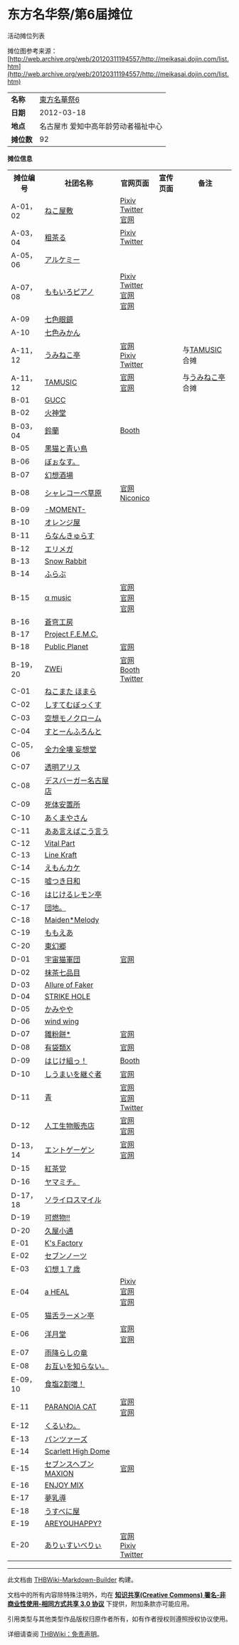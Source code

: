 # 东方名华祭/第6届摊位

<!-- source html: G:\repos\THBWiki-Markdown-Builder\THBWikiMarkdown\Temp\main\0\0b\ns0%3A%E4%B8%9C%E6%96%B9%E5%90%8D%E5%8D%8E%E7%A5%AD%2F%E7%AC%AC6%E5%B1%8A%E6%91%8A%E4%BD%8D.html -->

活动摊位列表

  
摊位图参考来源：[http://web.archive.org/web/20120311194557/http://meikasai.dojin.com/list.htm](http://web.archive.org/web/20120311194557/http://meikasai.dojin.com/list.htm)
  
  
  

  


<table>

<tbody><tr>
<td><b>名称</b></td>
<td><a href="/%E4%B8%9C%E6%96%B9%E5%90%8D%E5%8D%8E%E7%A5%AD#6" title="东方名华祭">東方名華祭6</a>
</td></tr>
<tr>
<td><b>日期</b></td>
<td>2012-03-18
</td></tr>
<tr>
<td><b>地点</b></td>
<td>名古屋市 爱知中高年龄劳动者福祉中心
</td></tr>
<tr>
<td><b>摊位数</b></td>
<td>92
</td></tr></tbody></table>


 **摊位信息**   

<table><tbody><tr><th>摊位编号</th><th>社团名称</th><th>官网页面</th><th>宣传页面</th><th>备注</th></tr><tr><td id="ねこ屋敷">A-01，02</td><td><a href="./ねこ屋敷.md" title="ねこ屋敷">ねこ屋敷</a></td><td><a rel="nofollow" class="external text" href="https://www.pixiv.net/users/1344644">Pixiv</a><br><a rel="nofollow" class="external text" href="https://twitter.com/_neko_yashiki_">Twitter</a><br><a rel="nofollow" class="external text" href="http://3syokudango.web.fc2.com/index2.html">官网</a></td><td></td><td></td></tr>
<tr><td id="粗茶る">A-03，04</td><td><a href="./粗茶る.md" title="粗茶る">粗茶る</a></td><td><a rel="nofollow" class="external text" href="https://www.pixiv.net/users/10210">Pixiv</a><br><a rel="nofollow" class="external text" href="https://twitter.com/socha1980">Twitter</a></td><td></td><td></td></tr>
<tr><td id="アルケミー">A-05，06</td><td><a href="/index.php?title=%E3%82%A2%E3%83%AB%E3%82%B1%E3%83%9F%E3%83%BC&amp;action=edit&amp;redlink=1" class="new" title="アルケミー（页面不存在）">アルケミー</a></td><td></td><td></td><td></td></tr>
<tr><td id="ももいろピアノ">A-07，08</td><td><a href="./ももいろピアノ.md" title="ももいろピアノ">ももいろピアノ</a></td><td><a rel="nofollow" class="external text" href="https://www.pixiv.net/users/1698952">Pixiv</a><br><a rel="nofollow" class="external text" href="https://twitter.com/ichigocr">Twitter</a><br><a rel="nofollow" class="external text" href="https://lit.link/en/ichigocr">官网</a><br><a rel="nofollow" class="external text" href="http://chibisima2010.blog129.fc2.com/">官网</a></td><td></td><td></td></tr>
<tr><td id="七色眼鏡">A-09</td><td><a href="/index.php?title=%E4%B8%83%E8%89%B2%E7%9C%BC%E9%8F%A1&amp;action=edit&amp;redlink=1" class="new" title="七色眼鏡（页面不存在）">七色眼鏡</a></td><td></td><td></td><td></td></tr>
<tr><td id="七色みかん">A-10</td><td><a href="/index.php?title=%E4%B8%83%E8%89%B2%E3%81%BF%E3%81%8B%E3%82%93&amp;action=edit&amp;redlink=1" class="new" title="七色みかん（页面不存在）">七色みかん</a></td><td></td><td></td><td></td></tr>
<tr><td id="うみねこ亭">A-11，12</td><td><a href="./うみねこ亭.md" title="うみねこ亭">うみねこ亭</a></td><td><a rel="nofollow" class="external text" href="http://uminekotewi.x0.com/">官网</a><br><a rel="nofollow" class="external text" href="https://www.pixiv.net/member.php?id=473964">Pixiv</a><br><a rel="nofollow" class="external text" href="https://twitter.com/oseruko2006">Twitter</a></td><td></td><td>与<a href="./TAMUSIC.md" title="TAMUSIC">TAMUSIC</a>合摊</td></tr>
<tr><td id="TAMUSIC">A-11，12</td><td><a href="./TAMUSIC.md" title="TAMUSIC">TAMUSIC</a></td><td><a rel="nofollow" class="external text" href="http://tamusic.jp/">官网</a><br><a rel="nofollow" class="external text" href="http://tam3.name">官网</a></td><td></td><td>与<a href="./うみねこ亭.md" title="うみねこ亭">うみねこ亭</a>合摊</td></tr>
<tr><td id="GUCC">B-01</td><td><a href="/index.php?title=GUCC&amp;action=edit&amp;redlink=1" class="new" title="GUCC（页面不存在）">GUCC</a></td><td></td><td></td><td></td></tr>
<tr><td id="火神堂">B-02</td><td><a href="/index.php?title=%E7%81%AB%E7%A5%9E%E5%A0%82&amp;action=edit&amp;redlink=1" class="new" title="火神堂（页面不存在）">火神堂</a></td><td></td><td></td><td></td></tr>
<tr><td id="鈴蘭">B-03，04</td><td><a href="./鈴蘭.md" title="鈴蘭">鈴蘭</a></td><td><a rel="nofollow" class="external text" href="https://suzuran.booth.pm/">Booth</a></td><td></td><td></td></tr>
<tr><td id="黒猫と青い鳥">B-05</td><td><a href="/index.php?title=%E9%BB%92%E7%8C%AB%E3%81%A8%E9%9D%92%E3%81%84%E9%B3%A5&amp;action=edit&amp;redlink=1" class="new" title="黒猫と青い鳥（页面不存在）">黒猫と青い鳥</a></td><td></td><td></td><td></td></tr>
<tr><td id="ぼぉなす。">B-06</td><td><a href="/index.php?title=%E3%81%BC%E3%81%89%E3%81%AA%E3%81%99%E3%80%82&amp;action=edit&amp;redlink=1" class="new" title="ぼぉなす。（页面不存在）">ぼぉなす。</a></td><td></td><td></td><td></td></tr>
<tr><td id="幻想酒場">B-07</td><td><a href="/index.php?title=%E5%B9%BB%E6%83%B3%E9%85%92%E5%A0%B4&amp;action=edit&amp;redlink=1" class="new" title="幻想酒場（页面不存在）">幻想酒場</a></td><td></td><td></td><td></td></tr>
<tr><td id="シャレコーベ草原">B-08</td><td><a href="./シャレコーベ草原.md" title="シャレコーベ草原">シャレコーベ草原</a></td><td><a rel="nofollow" class="external text" href="http://blogs.yahoo.co.jp/bassclarinet12/">官网</a><br><a rel="nofollow" class="external text" href="http://sp.nicovideo.jp/user/10506645">Niconico</a></td><td></td><td></td></tr>
<tr><td id="-MOMENT-">B-09</td><td><a href="/index.php?title=-MOMENT-&amp;action=edit&amp;redlink=1" class="new" title="-MOMENT-（页面不存在）">-MOMENT-</a></td><td></td><td></td><td></td></tr>
<tr><td id="オレンジ屋">B-10</td><td><a href="/index.php?title=%E3%82%AA%E3%83%AC%E3%83%B3%E3%82%B8%E5%B1%8B&amp;action=edit&amp;redlink=1" class="new" title="オレンジ屋（页面不存在）">オレンジ屋</a></td><td></td><td></td><td></td></tr>
<tr><td id="らなんきゅらす">B-11</td><td><a href="/index.php?title=%E3%82%89%E3%81%AA%E3%82%93%E3%81%8D%E3%82%85%E3%82%89%E3%81%99&amp;action=edit&amp;redlink=1" class="new" title="らなんきゅらす（页面不存在）">らなんきゅらす</a></td><td></td><td></td><td></td></tr>
<tr><td id="エリメガ">B-12</td><td><a href="/index.php?title=%E3%82%A8%E3%83%AA%E3%83%A1%E3%82%AC&amp;action=edit&amp;redlink=1" class="new" title="エリメガ（页面不存在）">エリメガ</a></td><td></td><td></td><td></td></tr>
<tr><td id="Snow_Rabbit">B-13</td><td><a href="/index.php?title=Snow_Rabbit&amp;action=edit&amp;redlink=1" class="new" title="Snow Rabbit（页面不存在）">Snow Rabbit</a></td><td></td><td></td><td></td></tr>
<tr><td id="ふらぶ">B-14</td><td><a href="/index.php?title=%E3%81%B5%E3%82%89%E3%81%B6&amp;action=edit&amp;redlink=1" class="new" title="ふらぶ（页面不存在）">ふらぶ</a></td><td></td><td></td><td></td></tr>
<tr><td id="α_music">B-15</td><td><a href="./α_music.md" title="α music">α music</a></td><td><a rel="nofollow" class="external text" href="http://alpha-music.sub.jp/">官网</a><br><a rel="nofollow" class="external text" href="http://www3.fctv.ne.jp/~ta-tu-4/">官网</a><br><a rel="nofollow" class="external text" href="http://www19.atpages.jp/tatu4/">官网</a></td><td></td><td></td></tr>
<tr><td id="蒼穹工房">B-16</td><td><a href="/index.php?title=%E8%92%BC%E7%A9%B9%E5%B7%A5%E6%88%BF&amp;action=edit&amp;redlink=1" class="new" title="蒼穹工房（页面不存在）">蒼穹工房</a></td><td></td><td></td><td></td></tr>
<tr><td id="Project_F.E.M.C.">B-17</td><td><a href="/index.php?title=Project_F.E.M.C.&amp;action=edit&amp;redlink=1" class="new" title="Project F.E.M.C.（页面不存在）">Project F.E.M.C.</a></td><td></td><td></td><td></td></tr>
<tr><td id="Public_Planet">B-18</td><td><a href="./Public_Planet.md" title="Public Planet">Public Planet</a></td><td><a rel="nofollow" class="external text" href="http://publicplanet.blog.shinobi.jp/">官网</a></td><td></td><td></td></tr>
<tr><td id="ZWEi">B-19，20</td><td><a href="./ZWEi.md" title="ZWEi">ZWEi</a></td><td><a rel="nofollow" class="external text" href="http://www.team-zwei.com">官网</a><br><a rel="nofollow" class="external text" href="https://zwei.booth.pm/">Booth</a><br><a rel="nofollow" class="external text" href="https://twitter.com/zweinovel">Twitter</a></td><td></td><td></td></tr>
<tr><td id="ねこまた_ほまら">C-01</td><td><a href="/index.php?title=%E3%81%AD%E3%81%93%E3%81%BE%E3%81%9F_%E3%81%BB%E3%81%BE%E3%82%89&amp;action=edit&amp;redlink=1" class="new" title="ねこまた ほまら（页面不存在）">ねこまた ほまら</a></td><td></td><td></td><td></td></tr>
<tr><td id="しすてむぼっくす">C-02</td><td><a href="/index.php?title=%E3%81%97%E3%81%99%E3%81%A6%E3%82%80%E3%81%BC%E3%81%A3%E3%81%8F%E3%81%99&amp;action=edit&amp;redlink=1" class="new" title="しすてむぼっくす（页面不存在）">しすてむぼっくす</a></td><td></td><td></td><td></td></tr>
<tr><td id="空想モノクローム">C-03</td><td><a href="/index.php?title=%E7%A9%BA%E6%83%B3%E3%83%A2%E3%83%8E%E3%82%AF%E3%83%AD%E3%83%BC%E3%83%A0&amp;action=edit&amp;redlink=1" class="new" title="空想モノクローム（页面不存在）">空想モノクローム</a></td><td></td><td></td><td></td></tr>
<tr><td id="すとーんふろんと">C-04</td><td><a href="/index.php?title=%E3%81%99%E3%81%A8%E3%83%BC%E3%82%93%E3%81%B5%E3%82%8D%E3%82%93%E3%81%A8&amp;action=edit&amp;redlink=1" class="new" title="すとーんふろんと（页面不存在）">すとーんふろんと</a></td><td></td><td></td><td></td></tr>
<tr><td id="全力全壊_妄想堂">C-05，06</td><td><a href="/index.php?title=%E5%85%A8%E5%8A%9B%E5%85%A8%E5%A3%8A_%E5%A6%84%E6%83%B3%E5%A0%82&amp;action=edit&amp;redlink=1" class="new" title="全力全壊 妄想堂（页面不存在）">全力全壊 妄想堂</a></td><td></td><td></td><td></td></tr>
<tr><td id="透明アリス">C-07</td><td><a href="/index.php?title=%E9%80%8F%E6%98%8E%E3%82%A2%E3%83%AA%E3%82%B9&amp;action=edit&amp;redlink=1" class="new" title="透明アリス（页面不存在）">透明アリス</a></td><td></td><td></td><td></td></tr>
<tr><td id="デスバーガー名古屋店">C-08</td><td><a href="/index.php?title=%E3%83%87%E3%82%B9%E3%83%90%E3%83%BC%E3%82%AC%E3%83%BC%E5%90%8D%E5%8F%A4%E5%B1%8B%E5%BA%97&amp;action=edit&amp;redlink=1" class="new" title="デスバーガー名古屋店（页面不存在）">デスバーガー名古屋店</a></td><td></td><td></td><td></td></tr>
<tr><td id="死体安置所">C-09</td><td><a href="/index.php?title=%E6%AD%BB%E4%BD%93%E5%AE%89%E7%BD%AE%E6%89%80&amp;action=edit&amp;redlink=1" class="new" title="死体安置所（页面不存在）">死体安置所</a></td><td></td><td></td><td></td></tr>
<tr><td id="あくまやさん">C-10</td><td><a href="/index.php?title=%E3%81%82%E3%81%8F%E3%81%BE%E3%82%84%E3%81%95%E3%82%93&amp;action=edit&amp;redlink=1" class="new" title="あくまやさん（页面不存在）">あくまやさん</a></td><td></td><td></td><td></td></tr>
<tr><td id="ああ言えばこう言う">C-11</td><td><a href="/index.php?title=%E3%81%82%E3%81%82%E8%A8%80%E3%81%88%E3%81%B0%E3%81%93%E3%81%86%E8%A8%80%E3%81%86&amp;action=edit&amp;redlink=1" class="new" title="ああ言えばこう言う（页面不存在）">ああ言えばこう言う</a></td><td></td><td></td><td></td></tr>
<tr><td id="Vital_Part">C-12</td><td><a href="/index.php?title=Vital_Part&amp;action=edit&amp;redlink=1" class="new" title="Vital Part（页面不存在）">Vital Part</a></td><td></td><td></td><td></td></tr>
<tr><td id="Line_Kraft">C-13</td><td><a href="/index.php?title=Line_Kraft&amp;action=edit&amp;redlink=1" class="new" title="Line Kraft（页面不存在）">Line Kraft</a></td><td></td><td></td><td></td></tr>
<tr><td id="えもんカケ">C-14</td><td><a href="/index.php?title=%E3%81%88%E3%82%82%E3%82%93%E3%82%AB%E3%82%B1&amp;action=edit&amp;redlink=1" class="new" title="えもんカケ（页面不存在）">えもんカケ</a></td><td></td><td></td><td></td></tr>
<tr><td id="嘘つき日和">C-15</td><td><a href="/index.php?title=%E5%98%98%E3%81%A4%E3%81%8D%E6%97%A5%E5%92%8C&amp;action=edit&amp;redlink=1" class="new" title="嘘つき日和（页面不存在）">嘘つき日和</a></td><td></td><td></td><td></td></tr>
<tr><td id="はじけるレモン亭">C-16</td><td><a href="/index.php?title=%E3%81%AF%E3%81%98%E3%81%91%E3%82%8B%E3%83%AC%E3%83%A2%E3%83%B3%E4%BA%AD&amp;action=edit&amp;redlink=1" class="new" title="はじけるレモン亭（页面不存在）">はじけるレモン亭</a></td><td></td><td></td><td></td></tr>
<tr><td id="団地。">C-17</td><td><a href="/index.php?title=%E5%9B%A3%E5%9C%B0%E3%80%82&amp;action=edit&amp;redlink=1" class="new" title="団地。（页面不存在）">団地。</a></td><td></td><td></td><td></td></tr>
<tr><td id="Maiden*Melody">C-18</td><td><a href="/index.php?title=Maiden*Melody&amp;action=edit&amp;redlink=1" class="new" title="Maiden*Melody（页面不存在）">Maiden*Melody</a></td><td></td><td></td><td></td></tr>
<tr><td id="ももえあ">C-19</td><td><a href="/index.php?title=%E3%82%82%E3%82%82%E3%81%88%E3%81%82&amp;action=edit&amp;redlink=1" class="new" title="ももえあ（页面不存在）">ももえあ</a></td><td></td><td></td><td></td></tr>
<tr><td id="東幻郷">C-20</td><td><a href="/index.php?title=%E6%9D%B1%E5%B9%BB%E9%83%B7&amp;action=edit&amp;redlink=1" class="new" title="東幻郷（页面不存在）">東幻郷</a></td><td></td><td></td><td></td></tr>
<tr><td id="宇宙猫軍団">D-01</td><td><a href="./宇宙猫軍団.md" title="宇宙猫軍団">宇宙猫軍団</a></td><td><a rel="nofollow" class="external text" href="http://nekogun.sakura.ne.jp/">官网</a></td><td></td><td></td></tr>
<tr><td id="抹茶七品目">D-02</td><td><a href="/index.php?title=%E6%8A%B9%E8%8C%B6%E4%B8%83%E5%93%81%E7%9B%AE&amp;action=edit&amp;redlink=1" class="new" title="抹茶七品目（页面不存在）">抹茶七品目</a></td><td></td><td></td><td></td></tr>
<tr><td id="Allure_of_Faker">D-03</td><td><a href="/index.php?title=Allure_of_Faker&amp;action=edit&amp;redlink=1" class="new" title="Allure of Faker（页面不存在）">Allure of Faker</a></td><td></td><td></td><td></td></tr>
<tr><td id="STRIKE_HOLE">D-04</td><td><a href="/index.php?title=STRIKE_HOLE&amp;action=edit&amp;redlink=1" class="new" title="STRIKE HOLE（页面不存在）">STRIKE HOLE</a></td><td></td><td></td><td></td></tr>
<tr><td id="かみやや">D-05</td><td><a href="/index.php?title=%E3%81%8B%E3%81%BF%E3%82%84%E3%82%84&amp;action=edit&amp;redlink=1" class="new" title="かみやや（页面不存在）">かみやや</a></td><td></td><td></td><td></td></tr>
<tr><td id="wind_wing">D-06</td><td><a href="/index.php?title=wind_wing&amp;action=edit&amp;redlink=1" class="new" title="wind wing（页面不存在）">wind wing</a></td><td></td><td></td><td></td></tr>
<tr><td id="雛粉餅*">D-07</td><td><a href="/%E9%9B%9B%E7%B2%89%E9%A4%85*" class="mw-redirect" title="雛粉餅*">雛粉餅*</a></td><td><a rel="nofollow" class="external text" href="http://hinacomochi.web.fc2.com/main.html">官网</a></td><td></td><td></td></tr>
<tr><td id="有袋類X">D-08</td><td><a href="./有袋類X.md" title="有袋類X">有袋類X</a></td><td><a rel="nofollow" class="external text" href="http://yutairui.sakura.ne.jp/">官网</a></td><td></td><td></td></tr>
<tr><td id="はじけ組っ！">D-09</td><td><a href="/%E3%81%AF%E3%81%98%E3%81%91%E7%B5%84%E3%81%A3%EF%BC%81" class="mw-redirect" title="はじけ組っ！">はじけ組っ！</a></td><td><a rel="nofollow" class="external text" href="https://hazikegumi.booth.pm/">Booth</a></td><td></td><td></td></tr>
<tr><td id="しうまいを継ぐ者">D-10</td><td><a href="./しうまいを継ぐ者.md" title="しうまいを継ぐ者">しうまいを継ぐ者</a></td><td><a rel="nofollow" class="external text" href="http://siumai777.blog15.fc2.com/">官网</a></td><td></td><td></td></tr>
<tr><td id="青">D-11</td><td><a href="./青.md" title="青">青</a></td><td><a rel="nofollow" class="external text" href="http://sangensei.blog.shinobi.jp/">官网</a><br><a rel="nofollow" class="external text" href="http://sangensei.okoshi-yasu.com/">官网</a><br><a rel="nofollow" class="external text" href="https://twitter.com/YfJohanne">Twitter</a></td><td></td><td></td></tr>
<tr><td id="人工生物販売店">D-12</td><td><a href="./人工生物販売店.md" title="人工生物販売店">人工生物販売店</a></td><td><a rel="nofollow" class="external text" href="http://jinkoseibutu.blog58.fc2.com/">官网</a><br><a rel="nofollow" class="external text" href="http://jinkoseibutu.web.fc2.com./index.html">官网</a></td><td></td><td></td></tr>
<tr><td id="エントゲーゲン">D-13，14</td><td><a href="./エントゲーゲン.md" title="エントゲーゲン">エントゲーゲン</a></td><td><a rel="nofollow" class="external text" href="https://sites.google.com/view/entgegen/">官网</a><br><a rel="nofollow" class="external text" href="http://www.geocities.jp/crescentrune/">官网</a></td><td></td><td></td></tr>
<tr><td id="紅茶党">D-15</td><td><a href="/index.php?title=%E7%B4%85%E8%8C%B6%E5%85%9A&amp;action=edit&amp;redlink=1" class="new" title="紅茶党（页面不存在）">紅茶党</a></td><td></td><td></td><td></td></tr>
<tr><td id="ヤマミチ。">D-16</td><td><a href="/index.php?title=%E3%83%A4%E3%83%9E%E3%83%9F%E3%83%81%E3%80%82&amp;action=edit&amp;redlink=1" class="new" title="ヤマミチ。（页面不存在）">ヤマミチ。</a></td><td></td><td></td><td></td></tr>
<tr><td id="ソライロスマイル">D-17，18</td><td><a href="/index.php?title=%E3%82%BD%E3%83%A9%E3%82%A4%E3%83%AD%E3%82%B9%E3%83%9E%E3%82%A4%E3%83%AB&amp;action=edit&amp;redlink=1" class="new" title="ソライロスマイル（页面不存在）">ソライロスマイル</a></td><td></td><td></td><td></td></tr>
<tr><td id="可燃物!!">D-19</td><td><a href="/index.php?title=%E5%8F%AF%E7%87%83%E7%89%A9!!&amp;action=edit&amp;redlink=1" class="new" title="可燃物!!（页面不存在）">可燃物!!</a></td><td></td><td></td><td></td></tr>
<tr><td id="久屋小通">D-20</td><td><a href="/index.php?title=%E4%B9%85%E5%B1%8B%E5%B0%8F%E9%80%9A&amp;action=edit&amp;redlink=1" class="new" title="久屋小通（页面不存在）">久屋小通</a></td><td></td><td></td><td></td></tr>
<tr><td id="K&#39;s_Factory">E-01</td><td><a href="/index.php?title=K%27s_Factory&amp;action=edit&amp;redlink=1" class="new" title="K&#39;s Factory（页面不存在）">K's Factory</a></td><td></td><td></td><td></td></tr>
<tr><td id="セブンノーツ">E-02</td><td><a href="/index.php?title=%E3%82%BB%E3%83%96%E3%83%B3%E3%83%8E%E3%83%BC%E3%83%84&amp;action=edit&amp;redlink=1" class="new" title="セブンノーツ（页面不存在）">セブンノーツ</a></td><td></td><td></td><td></td></tr>
<tr><td id="幻想１７歳">E-03</td><td><a href="/index.php?title=%E5%B9%BB%E6%83%B3%EF%BC%91%EF%BC%97%E6%AD%B3&amp;action=edit&amp;redlink=1" class="new" title="幻想１７歳（页面不存在）">幻想１７歳</a></td><td></td><td></td><td></td></tr>
<tr><td id="a_HEAL">E-04</td><td><a href="./a_HEAL.md" title="a HEAL">a HEAL</a></td><td><a rel="nofollow" class="external text" href="https://www.pixiv.net/users/2689">Pixiv</a><br><a rel="nofollow" class="external text" href="http://sirayukiinari.web.fc2.com">官网</a><br><a rel="nofollow" class="external text" href="http://heartfulwonder.blog5.fc2.com">官网</a></td><td></td><td></td></tr>
<tr><td id="猫舌ラーメン亭">E-05</td><td><a href="/index.php?title=%E7%8C%AB%E8%88%8C%E3%83%A9%E3%83%BC%E3%83%A1%E3%83%B3%E4%BA%AD&amp;action=edit&amp;redlink=1" class="new" title="猫舌ラーメン亭（页面不存在）">猫舌ラーメン亭</a></td><td></td><td></td><td></td></tr>
<tr><td id="洋月堂">E-06</td><td><a href="./洋月堂.md" title="洋月堂">洋月堂</a></td><td><a rel="nofollow" class="external text" href="http://yougetsudou.web.fc2.com/">官网</a><br><a rel="nofollow" class="external text" href="http://yougetsudou.blog94.fc2.com/">官网</a></td><td></td><td></td></tr>
<tr><td id="雨降らしの竜">E-07</td><td><a href="/index.php?title=%E9%9B%A8%E9%99%8D%E3%82%89%E3%81%97%E3%81%AE%E7%AB%9C&amp;action=edit&amp;redlink=1" class="new" title="雨降らしの竜（页面不存在）">雨降らしの竜</a></td><td></td><td></td><td></td></tr>
<tr><td id="お互いを知らない。">E-08</td><td><a href="/index.php?title=%E3%81%8A%E4%BA%92%E3%81%84%E3%82%92%E7%9F%A5%E3%82%89%E3%81%AA%E3%81%84%E3%80%82&amp;action=edit&amp;redlink=1" class="new" title="お互いを知らない。（页面不存在）">お互いを知らない。</a></td><td></td><td></td><td></td></tr>
<tr><td id="食塩2割増！">E-09，10</td><td><a href="/index.php?title=%E9%A3%9F%E5%A1%A92%E5%89%B2%E5%A2%97%EF%BC%81&amp;action=edit&amp;redlink=1" class="new" title="食塩2割増！（页面不存在）">食塩2割増！</a></td><td></td><td></td><td></td></tr>
<tr><td id="PARANOIA_CAT">E-11</td><td><a href="./PARANOIA_CAT.md" title="PARANOIA CAT">PARANOIA CAT</a></td><td><a rel="nofollow" class="external text" href="https://sh1.pw">官网</a><br><a rel="nofollow" class="external text" href="http://kuromook.ath.cx/~sh1/index2.html">官网</a></td><td></td><td></td></tr>
<tr><td id="くるいわ。">E-12</td><td><a href="/index.php?title=%E3%81%8F%E3%82%8B%E3%81%84%E3%82%8F%E3%80%82&amp;action=edit&amp;redlink=1" class="new" title="くるいわ。（页面不存在）">くるいわ。</a></td><td></td><td></td><td></td></tr>
<tr><td id="パンツァーズ">E-13</td><td><a href="/index.php?title=%E3%83%91%E3%83%B3%E3%83%84%E3%82%A1%E3%83%BC%E3%82%BA&amp;action=edit&amp;redlink=1" class="new" title="パンツァーズ（页面不存在）">パンツァーズ</a></td><td></td><td></td><td></td></tr>
<tr><td id="Scarlett_High_Dome">E-14</td><td><a href="/index.php?title=Scarlett_High_Dome&amp;action=edit&amp;redlink=1" class="new" title="Scarlett High Dome（页面不存在）">Scarlett High Dome</a></td><td></td><td></td><td></td></tr>
<tr><td id="セブンスヘブンMAXION">E-15</td><td><a href="./セブンスヘブンMAXION.md" title="セブンスヘブンMAXION">セブンスヘブンMAXION</a></td><td><a rel="nofollow" class="external text" href="http://shm.jpn.org/">官网</a></td><td></td><td></td></tr>
<tr><td id="ENJOY_MIX">E-16</td><td><a href="/index.php?title=ENJOY_MIX&amp;action=edit&amp;redlink=1" class="new" title="ENJOY MIX（页面不存在）">ENJOY MIX</a></td><td></td><td></td><td></td></tr>
<tr><td id="夢乳導">E-17</td><td><a href="/index.php?title=%E5%A4%A2%E4%B9%B3%E5%B0%8E&amp;action=edit&amp;redlink=1" class="new" title="夢乳導（页面不存在）">夢乳導</a></td><td></td><td></td><td></td></tr>
<tr><td id="うすべに屋">E-18</td><td><a href="/index.php?title=%E3%81%86%E3%81%99%E3%81%B9%E3%81%AB%E5%B1%8B&amp;action=edit&amp;redlink=1" class="new" title="うすべに屋（页面不存在）">うすべに屋</a></td><td></td><td></td><td></td></tr>
<tr><td id="AREYOUHAPPY?">E-19</td><td><a href="./Are_You_Happy？.md" title="Are You Happy？" unred="">AREYOUHAPPY?</a></td><td></td><td></td><td></td></tr>
<tr><td id="ありぃすいべりぃ">E-20</td><td><a href="./ありぃすいべりぃ.md" title="ありぃすいべりぃ">ありぃすいべりぃ</a></td><td><a rel="nofollow" class="external text" href="http://arisui.moe.in/top.html">官网</a><br><a rel="nofollow" class="external text" href="https://www.pixiv.net/member.php?id=302306">Pixiv</a><br><a rel="nofollow" class="external text" href="https://twitter.com/chiyoko241">Twitter</a></td><td></td><td></td></tr></tbody></table>







---

此文档由 [THBWiki-Markdown-Builder](https://github.com/Delsin-Yu/THBWiki-Markdown-Builder) 构建。

文档中的所有内容除特殊注明外，均在 [**知识共享(Creative Commons) 署名-非商业性使用-相同方式共享 3.0 协议**](https://creativecommons.org/licenses/by-sa/3.0/deed.zh-hans) 下提供，附加条款亦可能应用。

引用类型与其他类型作品版权归原作者所有，如有作者授权则遵照授权协议使用。

详细请查阅 [THBWiki：免责声明](https://thbwiki.cc/THBWiki:%E5%85%8D%E8%B4%A3%E5%A3%B0%E6%98%8E)。

